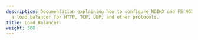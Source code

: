 ```yaml
---
description: Documentation explaining how to configure NGINX and F5 NGINX Plus as
  a load balancer for HTTP, TCP, UDP, and other protocols.
title: Load Balancer
weight: 300
---
```


